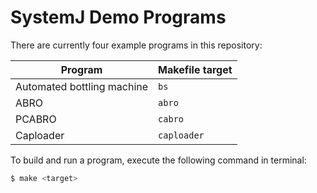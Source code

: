 # SystemJ Demo Programs

There are currently four example programs in this repository:


| Program  | Makefile target |
|----------|-----------------|
| Automated bottling machine  | `bs`      |
| ABRO        | `abro`        |
| PCABRO      | `cabro`       |
| Caploader   | `caploader`   |

To build and run a program, execute the following command in terminal:

```bash
$ make <target>
```
